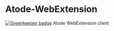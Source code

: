 # Atode-WebExtension

[![Greenkeeper badge](https://badges.greenkeeper.io/atode/webextension.svg)](https://greenkeeper.io/)
Atode WebExtension client
